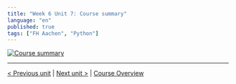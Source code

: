 ```yaml
---
title: "Week 6 Unit 7: Course summary"
language: "en"
published: true
tags: ["FH Aachen", "Python"]
---
```


[![Course summary](https://img.youtube.com/vi/P8nh-pztzK4/hqdefault.jpg)](https://youtu.be/P8nh-pztzK4)

---

[< Previous unit](/teaching/python-mooc/week6_unit6_selftest) | [Next unit >](/teaching/python-mooc/week6_assignment_questions) |
[Course Overview](/teaching/python-mooc)
